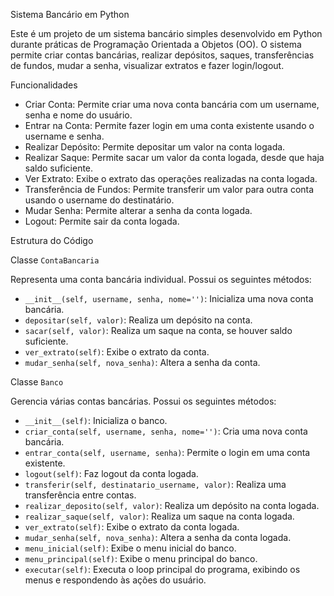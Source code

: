 Sistema Bancário em Python

Este é um projeto de um sistema bancário simples desenvolvido em Python durante práticas de Programação Orientada a Objetos (OO). O sistema permite criar contas bancárias, realizar depósitos, saques, transferências de fundos, mudar a senha, visualizar extratos e fazer login/logout.

Funcionalidades

- Criar Conta: Permite criar uma nova conta bancária com um username, senha e nome do usuário.
- Entrar na Conta: Permite fazer login em uma conta existente usando o username e senha.
- Realizar Depósito: Permite depositar um valor na conta logada.
- Realizar Saque: Permite sacar um valor da conta logada, desde que haja saldo suficiente.
- Ver Extrato: Exibe o extrato das operações realizadas na conta logada.
- Transferência de Fundos: Permite transferir um valor para outra conta usando o username do destinatário.
- Mudar Senha: Permite alterar a senha da conta logada.
- Logout: Permite sair da conta logada.

Estrutura do Código

Classe `ContaBancaria`

Representa uma conta bancária individual. Possui os seguintes métodos:

- `__init__(self, username, senha, nome='')`: Inicializa uma nova conta bancária.
- `depositar(self, valor)`: Realiza um depósito na conta.
- `sacar(self, valor)`: Realiza um saque na conta, se houver saldo suficiente.
- `ver_extrato(self)`: Exibe o extrato da conta.
- `mudar_senha(self, nova_senha)`: Altera a senha da conta.

 Classe `Banco`

Gerencia várias contas bancárias. Possui os seguintes métodos:

- `__init__(self)`: Inicializa o banco.
- `criar_conta(self, username, senha, nome='')`: Cria uma nova conta bancária.
- `entrar_conta(self, username, senha)`: Permite o login em uma conta existente.
- `logout(self)`: Faz logout da conta logada.
- `transferir(self, destinatario_username, valor)`: Realiza uma transferência entre contas.
- `realizar_deposito(self, valor)`: Realiza um depósito na conta logada.
- `realizar_saque(self, valor)`: Realiza um saque na conta logada.
- `ver_extrato(self)`: Exibe o extrato da conta logada.
- `mudar_senha(self, nova_senha)`: Altera a senha da conta logada.
- `menu_inicial(self)`: Exibe o menu inicial do banco.
- `menu_principal(self)`: Exibe o menu principal do banco.
- `executar(self)`: Executa o loop principal do programa, exibindo os menus e respondendo às ações do usuário.
